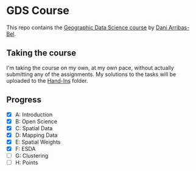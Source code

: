 # GDS Course

This repo contains the [Geographic Data Science course](https://darribas.org/gds_course/content/home.html) by [Dani Arribas-Bel](https://github.com/darribas).

## Taking the course
I'm taking the course on my own, at my own pace, without actually submitting any of the assignments. My solutions to the tasks will be uploaded to the [Hand-Ins](https://github.com/MarcosDemetry/GDS-Course/tree/main/Hand-Ins) folder.


## Progress
- [X] A: Introduction
- [X] B: Open Science
- [X] C: Spatial Data
- [X] D: Mapping Data
- [X] E: Spatial Weights
- [X] F: ESDA
- [ ] G: Clustering
- [ ] H: Points
